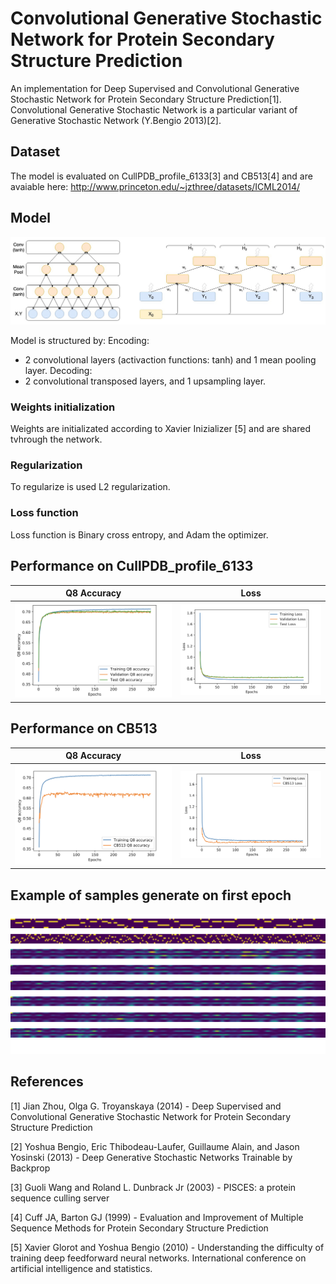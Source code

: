 # Convolutional Generative Stochastic Network for Protein Secondary Structure Prediction
An implementation for Deep Supervised and Convolutional Generative Stochastic Network for Protein Secondary Structure Prediction[1].
Convolutional Generative Stochastic Network is a particular variant of Generative Stochastic Network (Y.Bengio 2013)[2].

## Dataset
The model is evaluated on CullPDB_profile_6133[3] and CB513[4] and are avaiable here: http://www.princeton.edu/~jzthree/datasets/ICML2014/

## Model
![alt text](https://github.com/AlessandroMinervini/Convolutional-Generative-Stochastic-Network-for-Protein-Secondary-Structure-Prediction/blob/master/images/archit.jpg)

Model is structured by:
Encoding:
- 2 convolutional layers (activaction functions: tanh) and 1 mean pooling layer.
Decoding:
- 2 convolutional transposed layers, and 1 upsampling layer.

### Weights initialization
Weights are initializated according to Xavier Inizializer [5] and are shared tvhrough the network.

### Regularization
To regularize is used L2 regularization.

### Loss function
Loss function is Binary cross entropy, and Adam the optimizer.

## Performance on CullPDB_profile_6133

Q8 Accuracy                |  Loss
:-------------------------:|:-------------------------:
![](https://github.com/AlessandroMinervini/Convolutional-Generative-Stochastic-Network-for-Protein-Secondary-Structure-Prediction/blob/master/images/acc_6133.png)   |  ![](https://github.com/AlessandroMinervini/Convolutional-Generative-Stochastic-Network-for-Protein-Secondary-Structure-Prediction/blob/master/images/loss_6133.png)

## Performance on CB513

Q8 Accuracy                |  Loss
:-------------------------:|:-------------------------:
![](https://github.com/AlessandroMinervini/Convolutional-Generative-Stochastic-Network-for-Protein-Secondary-Structure-Prediction/blob/master/images/acc_cb513.png)   |  ![](https://github.com/AlessandroMinervini/Convolutional-Generative-Stochastic-Network-for-Protein-Secondary-Structure-Prediction/blob/master/images/loss_cb513.png)

## Example of samples generate on first epoch

![alt text](https://github.com/AlessandroMinervini/Convolutional-Generative-Stochastic-Network-for-Protein-Secondary-Structure-Prediction/blob/master/images/predictions.png)

## References
[1] Jian Zhou, Olga G. Troyanskaya (2014) - Deep Supervised and Convolutional Generative Stochastic Network for Protein Secondary Structure Prediction

[2] Yoshua Bengio, Eric Thibodeau-Laufer, Guillaume Alain, and Jason Yosinski (2013) - Deep Generative Stochastic Networks Trainable by Backprop

[3] Guoli Wang and Roland L. Dunbrack Jr (2003) - PISCES: a protein sequence culling server

[4]  Cuff JA, Barton GJ (1999) - Evaluation and Improvement of Multiple Sequence Methods for Protein Secondary Structure Prediction

[5] Xavier Glorot and Yoshua Bengio (2010) - Understanding the difficulty of training deep feedforward neural networks. International conference on artificial intelligence and statistics.


